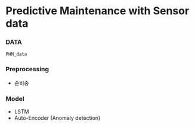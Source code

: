 # Predictive Maintenance with Sensor data

### DATA

```
PHM_data
```



### Preprocessing

- 준비중



### Model

- LSTM
- Auto-Encoder (Anomaly detection)

